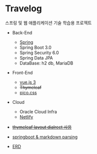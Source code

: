 # Travelog

스프링 및 웹 애플리케이션 기술 학습용 프로젝트

* Back-End
  * [Spring](https://spring.io) 
  * Spring Boot 3.0
  * Spring Security 6.0
  * Spring Data JPA
  * DataBase: h2 db, MariaDB
* Front-End
  * [vue.js 3](https://vuejs.org/)
  * ~~Thymeleaf~~
  * [pico.css](https://picocss.com/)

* Cloud
  * Oracle Cloud Infra
  * [Netlify](https://www.netlify.com/)

* ~~[thymeleaf layout dialrect 사용](https://dev-jwblog.tistory.com/34#3.%20%ED%94%84%EB%A1%9C%EC%A0%9D%ED%8A%B8%20%EC%8B%A4%ED%96%89)~~
* [springboot & markdown parsing](https://devocean.sk.com/blog/techBoardDetail.do?ID=163499)
* [ERD](https://www.erdcloud.com/d/MvWLqsR5fkQJmj9Md)
